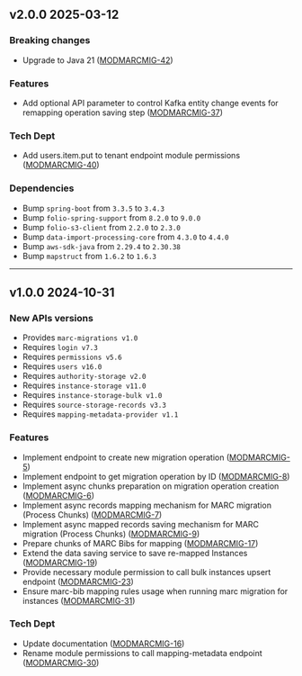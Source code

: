 ## v2.0.0 2025-03-12
### Breaking changes
* Upgrade to Java 21 ([MODMARCMIG-42](https://folio-org.atlassian.net/browse/MODMARCMIG-42))

### Features
* Add optional API parameter to control Kafka entity change events for remapping operation saving step ([MODMARCMIG-37](https://folio-org.atlassian.net/browse/MODMARCMIG-37))

### Tech Dept
* Add users.item.put to tenant endpoint module permissions ([MODMARCMIG-40](https://folio-org.atlassian.net/browse/MODMARCMIG-40))

### Dependencies
* Bump `spring-boot` from `3.3.5` to `3.4.3`
* Bump `folio-spring-support` from `8.2.0` to `9.0.0`
* Bump `folio-s3-client` from `2.2.0` to `2.3.0`
* Bump `data-import-processing-core` from `4.3.0` to `4.4.0`
* Bump `aws-sdk-java` from `2.29.4` to `2.30.38`
* Bump `mapstruct` from `1.6.2` to `1.6.3`

---

## v1.0.0 2024-10-31
### New APIs versions
* Provides `marc-migrations v1.0`
* Requires `login v7.3`
* Requires `permissions v5.6`
* Requires `users v16.0`
* Requires `authority-storage v2.0`
* Requires `instance-storage v11.0`
* Requires `instance-storage-bulk v1.0`
* Requires `source-storage-records v3.3`
* Requires `mapping-metadata-provider v1.1`

### Features
* Implement endpoint to create new migration operation ([MODMARCMIG-5](https://issues.folio.org/browse/MODMARCMIG-5))
* Implement endpoint to get migration operation by ID ([MODMARCMIG-8](https://issues.folio.org/browse/MODMARCMIG-8))
* Implement async chunks preparation on migration operation creation ([MODMARCMIG-6](https://issues.folio.org/browse/MODMARCMIG-6))
* Implement async records mapping mechanism for MARC migration (Process Chunks) ([MODMARCMIG-7](https://issues.folio.org/browse/MODMARCMIG-7))
* Implement async mapped records saving mechanism for MARC migration (Process Chunks) ([MODMARCMIG-9](https://issues.folio.org/browse/MODMARCMIG-9))
* Prepare chunks of MARC Bibs for mapping ([MODMARCMIG-17](https://folio-org.atlassian.net/browse/MODMARCMIG-17))
* Extend the data saving service to save re-mapped Instances ([MODMARCMIG-19](https://folio-org.atlassian.net/browse/MODMARCMIG-19))
* Provide necessary module permission to call bulk instances upsert endpoint ([MODMARCMIG-23](https://folio-org.atlassian.net/browse/MODMARCMIG-23))
* Ensure marc-bib mapping rules usage when running marc migration for instances ([MODMARCMIG-31](https://folio-org.atlassian.net/browse/MODMARCMIG-31))

### Tech Dept
* Update documentation ([MODMARCMIG-16](https://issues.folio.org/browse/MODMARCMIG-16))
* Rename module permissions to call mapping-metadata endpoint ([MODMARCMIG-30](https://folio-org.atlassian.net/browse/MODMARCMIG-30))

